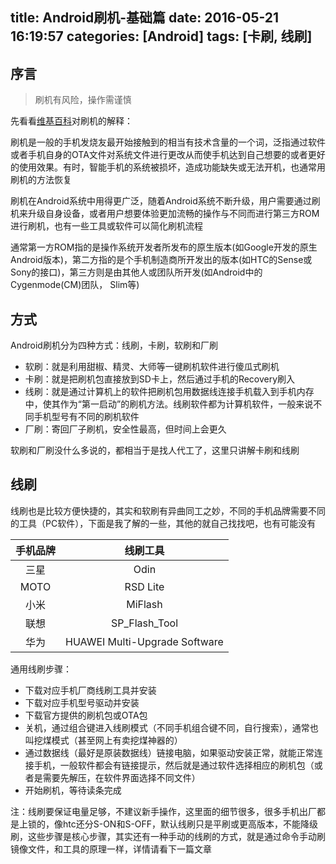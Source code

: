 title: Android刷机-基础篇
date: 2016-05-21 16:19:57
categories: [Android]
tags: [卡刷, 线刷]
---

## 序言
> 刷机有风险，操作需谨慎

先看看[维基百科](https://zh.wikipedia.org/wiki/Wikipedia:%E9%A6%96%E9%A1%B5)对刷机的解释：

刷机是一般的手机发烧友最开始接触到的相当有技术含量的一个词，泛指通过软件或者手机自身的OTA文件对系统文件进行更改从而使手机达到自己想要的或者更好的使用效果。有时，智能手机的系统被损坏，造成功能缺失或无法开机，也通常用刷机的方法恢复

刷机在Android系统中用得更广泛，随着Android系统不断升级，用户需要通过刷机来升级自身设备，或者用户想要体验更加流畅的操作与不同而进行第三方ROM进行刷机，也有一些工具或软件可以简化刷机流程

通常第一方ROM指的是操作系统开发者所发布的原生版本(如Google开发的原生Android版本)，第二方指的是个手机制造商所开发出的版本(如HTC的Sense或Sony的接口)，第三方则是由其他人或团队所开发(如Android中的Cygenmode(CM)团队， Slim等)
<!-- more -->

## 方式
Android刷机分为四种方式：线刷，卡刷，软刷和厂刷

- 软刷：就是利用甜椒、精灵、大师等一键刷机软件进行傻瓜式刷机
- 卡刷：就是把刷机包直接放到SD卡上，然后通过手机的Recovery刷入
- 线刷：就是通过计算机上的软件把刷机包用数据线连接手机载入到手机内存中，使其作为“第一启动”的刷机方法。线刷软件都为计算机软件，一般来说不同手机型号有不同的刷机软件
- 厂刷：寄回厂子刷机，安全性最高，但时间上会更久

软刷和厂刷没什么多说的，都相当于是找人代工了，这里只讲解卡刷和线刷

## 线刷
线刷也是比较方便快捷的，其实和软刷有异曲同工之妙，不同的手机品牌需要不同的工具（PC软件），下面是我了解的一些，其他的就自己找找吧，也有可能没有

| 手机品牌 | 线刷工具 |
| :-----: | :-----:|
| 三星 | Odin |
| MOTO | RSD Lite |
| 小米 | MiFlash |
| 联想 | SP_Flash_Tool |
| 华为 | HUAWEI Multi-Upgrade Software |

通用线刷步骤：
- 下载对应手机厂商线刷工具并安装
- 下载对应手机型号驱动并安装
- 下载官方提供的刷机包或OTA包
- 关机，通过组合键进入线刷模式（不同手机组合键不同，自行搜索），通常也叫挖煤模式（甚至网上有卖挖煤神器的）
- 通过数据线（最好是原装数据线）链接电脑，如果驱动安装正常，就能正常连接手机，一般软件都会有链接提示，然后就是通过软件选择相应的刷机包（或者是需要先解压，在软件界面选择不同文件）
- 开始刷机，等待读条完成

注：线刷要保证电量足够，不建议新手操作，这里面的细节很多，很多手机出厂都是上锁的，像htc还分S-ON和S-OFF，默认线刷只是平刷或更高版本，不能降级刷，这些步骤是核心步骤，其实还有一种手动的线刷的方式，就是通过命令手动刷镜像文件，和工具的原理一样，详情请看下一篇文章

